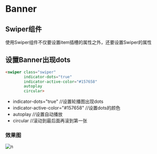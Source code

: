 # Banner

## Swiper组件

使用Swiper组件不仅要设置item插槽的属性之外，还要设置Swiper的属性

## 设置Banner出现dots

```html
<swiper class="swiper"
        indicator-dots="true"
        indicator-active-color="#157658"
        autoplay
        circular>
```

- indicator-dots="true"	//设置轮播图出现dots
- indicator-active-color="#157658" //设置dots的颜色
- autoplay //设置自动播放
- circular //滚动到最后面再滚到第一张

### 效果图



![n](https://i.loli.net/2020/07/29/h5RxLEtg39Pe1bc.png)



